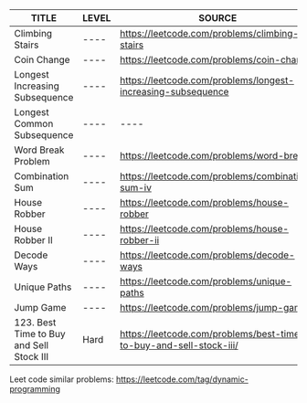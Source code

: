 | TITLE                                         | LEVEL | SOURCE |  
| -----                                         | ----  | ---- |
| Climbing Stairs                               | ----  |   https://leetcode.com/problems/climbing-stairs   |
| Coin Change                                   | ----  |   https://leetcode.com/problems/coin-change   |
| Longest Increasing Subsequence                | ----  |   https://leetcode.com/problems/longest-increasing-subsequence    |
| Longest Common Subsequence                    | ----  | ---- | 
| Word Break Problem                            | ----  |   https://leetcode.com/problems/word-break    |
| Combination Sum                               | ----  |   https://leetcode.com/problems/combination-sum-iv    |
| House Robber                                  | ----  |   https://leetcode.com/problems/house-robber  |
| House Robber II                               | ----  |   https://leetcode.com/problems/house-robber-ii   |
| Decode Ways                                   | ----  |   https://leetcode.com/problems/decode-ways   |
| Unique Paths                                  | ----  |   https://leetcode.com/problems/unique-paths  |
| Jump Game                                     | ----  |   https://leetcode.com/problems/jump-game |
| 123. Best Time to Buy and Sell Stock III      | Hard  | https://leetcode.com/problems/best-time-to-buy-and-sell-stock-iii/ |


Leet code similar problems: https://leetcode.com/tag/dynamic-programming